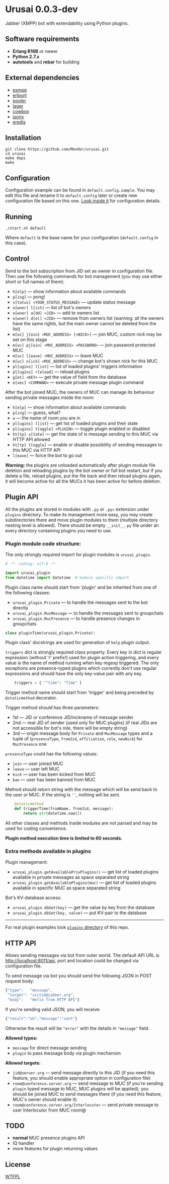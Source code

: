 Urusai 0.0.3-dev
================

Jabber (XMPP) bot with extendability using Python plugins.


Software requirements
---------------------

  * **Erlang R16B** or newer
  * **Python 2.7.x**
  * **autotools** and **rebar** for building


External dependencies
---------------------

  * [exmpp](https://github.com/processone/exmpp)
  * [erlport](https://github.com/hdima/erlport)
  * [pooler](https://github.com/seth/pooler)
  * [lager](https://github.com/basho/lager)
  * [cowboy](https://github.com/extend/cowboy)
  * [jsonx](https://github.com/iskra/jsonx)
  * [eredis](https://github.com/wooga/eredis)


Installation
------------

```
git clone https://github.com/Mendor/urusai.git
cd urusai
make deps
make
```


Configuration
-------------

Configuration example can be found in ``default.config.sample``. You may edit this file and rename it to ``default.config`` later or create new configuration file based on this one. [Look inside it](https://github.com/Mendor/urusai/blob/master/default.config.sample) for configuration details.


Running
-------

    ./start.sh default

Where ``default`` is the base name for your configuration (``default.config`` in this case).


Control
-------

Send to the bot subscription from JID set as owner in configuration file. Then use the following commands for bot management (you may use either short or full names of them):

  * ``h[elp]`` — show information about available commands
  * ``p[ing]`` — pong!
  * ``s[tatus] <YOUR_STATUS_MESSAGE>`` — update status message
  * ``o[wner] l[ist]`` — list of bot's owners
  * ``o[wner] a[dd] <JID>`` — add <JID> to owners list
  * ``o[wner] d[el] <JID>`` — remove <JID> from owners list (warning: all the owners have the same rights, but the main owner cannot be deleted from the list)
  * ``m[uc] j[oin] <MUC_ADDRESS> [<NICK>]`` — join MUC, custom nick may be set on this stage
  * ``m[uc] pj[oin] <MUC_ADDRESS> <PASSWORD>`` — join password protected MUC
  * ``m[uc] l[eave] <MUC_ADDRESS>`` — leave MUC
  * ``m[uc] n[ick] <MUC_ADDRESS>`` — change bot's shown nick for this MUC
  * ``pl[ugins] l[ist]`` — list of loaded plugins' triggers information
  * ``pl[ugins] r[eload]`` — reload plugins
  * ``g[et] <KEY>`` — get the value of <KEY> field from the database
  * ``e[xec] <COMMAND>`` — execute private message plugin command

After the bot joined MUC, the owners of MUC can manage its behaviour sending private messages inside the room:

  * ``h[elp]`` — show information about available commands
  * ``p[ing]`` — guess, what?
  * ``w`` — the name of room you are in
  * ``pl[ugins] l[ist]`` — get list of loaded plugins and their state
  * ``pl[ugins] t[oggle] <PLUGIN>`` — toggle plugin enabled or disabled
  * ``ht[tp] s[tate]`` — get the state of is message sending to this MUC via HTTP API allowed
  * ``ht[tp] t[oggle]`` — enable or disable possibility of sending messages to this MUC via HTTP API
  * ``l[eave]`` — force the bot to go out

**Warning:** the plugins are unloaded automatically after plugin module file deletion and reloading plugins by the bot owner or full bot restart, but if you delete a file, reload plugins, put the file back and then reload plugins again, it will become active for all the MUCs it has been active for before deletion.


Plugin API
----------

All the plugins are stored in modules with ``.py`` or ``.pyc`` extension under ``plugins`` directory. To make its management more easy, you may create subdirectories there and move plugin modules to them (multiple directory nesting level is allowed). There should be empty ``__init__.py`` file under an every directory containing plugins you need to use.

### Plugin module code structure:

The only strongly required import for plugin modules is ``urusai_plugin``.

```python
# -*- coding: utf-8 -*-

import urusai_plugin
from datetime import datetime  # module specific import
```

Plugin class name should start from 'plugin' and be inherited from one of the following classes:

  * ``urusai_plugin.Private`` — to handle the messages sent to the bot directly
  * ``urusai_plugin.MucMessage`` — to handle the messages sent to groupchats
  * ``urusai_plugin.MucPresence`` — to handle presence changes in groupchats

```python
class pluginTime(urusai_plugin.Private):
```

Plugin class' docstrings are used for generation of ``help`` plugin output.

``triggers`` dict is strongly required class property. Every key in dict is regular expression (without 'r' prefix!) used for plugin action triggering, and every value is the name of method running when key regexp triggered. The only exceptions are presence-typed plugins which currently don't use regular expressions and should have the only key-value pair with any key.

```python
    triggers = { "^time": "Time" }
```

Trigger method name should start from 'trigger' and being preceded by ``@staticmethod`` decorator.

Trigger method should has three parameters:

  * 1st — JID or conference JID/nickname of message sender
  * 2nd — real JID of sender (used only for MUC plugins) (if real JIDs are not accessible for bot's role, there will be empty string)
  * 3rd — origin message body for ``Private`` and ``MucMessage`` types and a tuple of (``presenceType``, ``fromJid``, ``affiliation``, ``role``, ``newNick``) for ``MucPresence`` one

``presenceType`` could has the following values:

  * ``join`` — user joined MUC
  * ``leave`` — user left MUC
  * ``kick`` — user has been kicked from MUC
  * ``ban`` — user has been banned from MUC
    
Method should return string with the message which will be send back to the user or MUC. If the string is ``''``, nothing will be sent.

```python
    @staticmethod
    def triggerTime(fromName, fromJid, message):
        return str(datetime.now())
```

All other classes and methods inside modules are not parsed and may be used for coding convenience.

**Plugin method execution time is limited to 60 seconds.**

### Extra methods available in plugins

Plugin management:
  * ``urusai_plugin.getAvailablePrivPlugins()`` — get list of loaded plugins available in private messages as space separated string
  * ``urusai_plugin.getAvailablePlugins(muc)`` — get list of loaded plugins available in specific MUC as space separated string

Bot's KV-database access:

  * ``urusai_plugin.dbGet(key)`` — get the value by key from the database
  * ``urusai_plugin.dbSet(key, value)`` — put KV-pair to the database

----------

For real plugin examples look [``plugins`` directory](https://github.com/Mendor/urusai/tree/master/plugins) of this repo.


HTTP API
--------

Allows sending messages via bot from outer world. The default API URL is [http://localhost:8011/api](http://localhost:8011/api), port and location could be changed via configuration file.

To send message via bot you should send the following JSON in POST request body:

```javascript
{"type":   "message",
 "target": "victim@jabber.org",
 "body":   "Hello from HTTP API"}
```

If you're sending valid JSON, you will receive:

```javascript
{"result":"ok","message":"sent"}
```

Otherwise the result will be ``"error"`` with the details in ``"message"`` field.

**Allowed types:**

  * ``message`` for direct message sending
  * ``plugin`` to pass message body via plugin mechanism

**Allowed targets:**

  * ``jid@server.org`` — send message directly to this JID (if you need this feature, you should enable appropriate option in configuration file)
  * ``room@conference.server.org`` — send message to MUC (if you're sending ``plugin`` typed message to MUC, MUC plugins will be applied); you should be joined MUC to send messages there (if you need this feature, MUC's owner should enable it)
  * ``room@conference.server.org/Interlocutor`` — send private message to user Interlocutor from MUC room@


TODO
----

  * **normal** MUC presence plugins API
  * IQ handler
  * more features for plugin returning values


License
-------

[WTFPL](http://www.wtfpl.net/)
